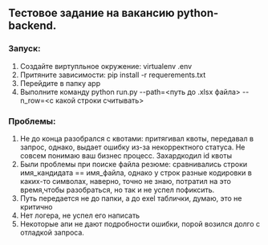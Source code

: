 ## Тестовое задание на вакансию python-backend.

### Запуск:

1. Создайте виртупльное окружение: virtualenv .env
2. Притяните зависимости: pip install -r requerements.txt
3. Перейдите в папку app
4. Выполните команду python run.py --path=<путь до .xlsx файла> --n_row=<с какой строки считывать>

### Проблемы:

1. Не до конца разобрался с квотами: притягивал квоты, передавал в запрос, однако, выдает ошибку
из-за некорректного статуса. Не совсем понимаю ваш бизнес процесс. Захардкодил id квоты
2. Были проблемы при поиске файла резюме: сравнивались строки имя_кандидата == имя_файла, однако
у строк разные кодировки в каких-то символах, наверно, точно не знаю, потратил на это время,чтобы разобраться, но
так и не успел пофиксить.
3. Путь передается не до папки, а до exel таблички, думаю, это не критично
4. Нет логера, не успел его написать
5. Некоторые апи не дают подробности ошибки, порой возился долго с отладкой запроса.



